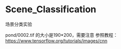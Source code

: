 # Scene_Classification
 场景分类实验

 pond/0002.tif 的大小是190*200，需要注意
参照教程：https://www.tensorflow.org/tutorials/images/cnn